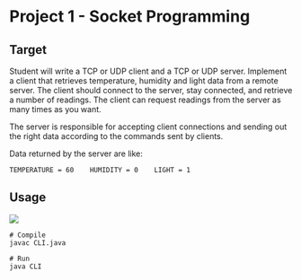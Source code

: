# Project 1 - Socket Programming

## Target

Student will write a TCP or UDP client and a TCP or UDP server. Implement a client that retrieves temperature, humidity and light data from a remote server. The client should connect to the server, stay connected, and retrieve a number of readings. The client can request readings from the server as many times as you want.

The server is responsible for accepting client connections and sending out the right data according to the commands sent by clients.

Data returned by the server are like:

```
TEMPERATURE = 60    HUMIDITY = 0    LIGHT = 1
```

## Usage

![](https://i.loli.net/2019/09/20/gfQTorctm6WvYKC.png)

```shell
# Compile
javac CLI.java

# Run
java CLI
```
